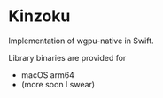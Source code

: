 # Kinzoku

Implementation of wgpu-native in Swift.

Library binaries are provided for
 - macOS arm64
 - (more soon I swear)
